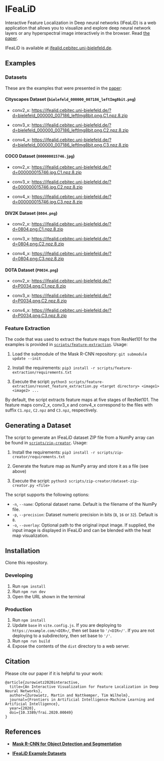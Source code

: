 # IFeaLiD

Interactive Feature Localization in Deep neural networks (IFeaLiD) is a web application that allows you to visualize and explore deep neural network layers or any hyperspectral image interactively in the browser. Read [the paper](https://www.frontiersin.org/articles/10.3389/frai.2020.00049).

IFeaLiD is available at [ifealid.cebitec.uni-bielefeld.de](https://ifealid.cebitec.uni-bielefeld.de).

## Examples

### Datasets

These are the examples that were presented in the [paper](https://www.frontiersin.org/articles/10.3389/frai.2020.00049):

#### Cityscapes Dataset (`bielefeld_000000_007186_leftImg8bit.png`)

- conv2_x: <https://ifealid.cebitec.uni-bielefeld.de/?d=bielefeld_000000_007186_leftImg8bit.png.C1.npz.8.zip>

- conv3_x: <https://ifealid.cebitec.uni-bielefeld.de/?d=bielefeld_000000_007186_leftImg8bit.png.C2.npz.8.zip>

- conv4_x: <https://ifealid.cebitec.uni-bielefeld.de/?d=bielefeld_000000_007186_leftImg8bit.png.C3.npz.8.zip>

#### COCO Dataset (`000000015746.jpg`)

- conv2_x: <https://ifealid.cebitec.uni-bielefeld.de/?d=000000015746.jpg.C1.npz.8.zip>

- conv3_x: <https://ifealid.cebitec.uni-bielefeld.de/?d=000000015746.jpg.C2.npz.8.zip>

- conv4_x: <https://ifealid.cebitec.uni-bielefeld.de/?d=000000015746.jpg.C3.npz.8.zip>

#### DIV2K Dataset (`0804.png`)

- conv2_x: <https://ifealid.cebitec.uni-bielefeld.de/?d=0804.png.C1.npz.8.zip>

- conv3_x: <https://ifealid.cebitec.uni-bielefeld.de/?d=0804.png.C2.npz.8.zip>

- conv4_x: <https://ifealid.cebitec.uni-bielefeld.de/?d=0804.png.C3.npz.8.zip>

#### DOTA Dataset (`P0034.png`)

- conv2_x: <https://ifealid.cebitec.uni-bielefeld.de/?d=P0034.png.C1.npz.8.zip>

- conv3_x: <https://ifealid.cebitec.uni-bielefeld.de/?d=P0034.png.C2.npz.8.zip>

- conv4_x: <https://ifealid.cebitec.uni-bielefeld.de/?d=P0034.png.C3.npz.8.zip>

### Feature Extraction

The code that was used to extract the feature maps from ResNet101 for the examples is provided in [`scripts/feature-extraction`](scripts/feature-extraction). Usage:

1. Load the submodule of the Mask R-CNN repository: `git submodule update --init`

2. Install the requirements: `pip3 install -r scripts/feature-extraction/requirements.txt`

3. Execute the script: `python3 scripts/feature-extraction/resnet_feature_extraction.py <target directory> <image1> <image2> ...`

By default, the script extracts feature maps at five stages of ResNet101. The feature maps conv2_x, conv3_x and conv4_x correspond to the files with suffix `C1.npz`, `C2.npz` and `C3.npz`, respectively.

## Generating a Dataset

The script to generate an IFeaLiD dataset ZIP file from a NumPy array can be found in [`scripts/zip-creator`](scripts/zip-creator). Usage:

1. Install the requirements: `pip3 install -r scripts/zip-creator/requirements.txt`

2. Generate the feature map as NumPy array and store it as a file (see above)

3. Execute the script: `python3 scripts/zip-creator/dataset-zip-creator.py <file>`

The script supports the following options:

- `-n`, `--name`: Optional dataset name. Default is the filename of the NumPy file.
- `-p`, `--precision`: Dataset numeric precision in bits (`8`, `16` or `32`). Default is `8`.
- `-o`, `--overlay`: Optional path to the original input image. If supplied, the input image is displayed in IFeaLiD and can be blended with the heat map visualization.

## Installation

Clone this repository.

### Developing

1. Run `npm install`
2. Run `npm run dev`
3. Open the URL shown in the terminal

### Production

1. Run `npm install`
2. Update `base` in `vite.config.js`. If you are deploying to `https://example.com/<DIR>/`, then set base to `'/<DIR>/'`. If you are not deploying to a subdirectory, then set base to `'/'`.
3. Run `npm run build`
4. Expose the contents of the `dist` directory to a web server.

## Citation

Please cite our paper if it is helpful to your work:

```
@article{zurowietz2020interactive,
  title={An Interactive Visualization for Feature Localization in Deep Neural Networks},
  author={Zurowietz, Martin and Nattkemper, Tim Wilhelm},
  journal={Frontiers in Artificial Intelligence-Machine Learning and Artificial Intelligence},
  year={2020},
  doi={10.3389/frai.2020.00049}
}
```

## References

- [**Mask R-CNN for Object Detection and Segmentation**](https://github.com/matterport/Mask_RCNN)

- [**IFeaLiD Example Datasets**](https://doi.org/10.5281/zenodo.3741485)
